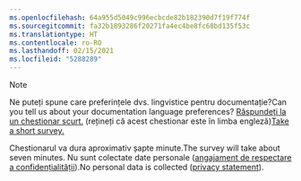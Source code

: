 ```yaml
---
ms.openlocfilehash: 64a955d5049c996ecbcde82b182390d7f19f774f
ms.sourcegitcommit: fa32b1893286f20271fa4ec4be8fc68bd135f53c
ms.translationtype: HT
ms.contentlocale: ro-RO
ms.lasthandoff: 02/15/2021
ms.locfileid: "5288289"
---
```

> [!NOTE]
><span data-ttu-id="a59cc-101">Ne puteți spune care preferințele dvs. lingvistice pentru documentație?</span><span class="sxs-lookup"><span data-stu-id="a59cc-101">Can you tell us about your documentation language preferences?</span></span> <span data-ttu-id="a59cc-102">[Răspundeți la un chestionar scurt.](https://aka.ms/BAG_Docs_Language_Survey) (rețineți că acest chestionar este în limba engleză)</span><span class="sxs-lookup"><span data-stu-id="a59cc-102">[Take a short survey.](https://aka.ms/BAG_Docs_Language_Survey)</span></span>
>
><span data-ttu-id="a59cc-103">Chestionarul va dura aproximativ șapte minute.</span><span class="sxs-lookup"><span data-stu-id="a59cc-103">The survey will take about seven minutes.</span></span> <span data-ttu-id="a59cc-104">Nu sunt colectate date personale ([angajament de respectare a confidențialității](https://go.microsoft.com/fwlink/?LinkId=521839)).</span><span class="sxs-lookup"><span data-stu-id="a59cc-104">No personal data is collected ([privacy statement](https://go.microsoft.com/fwlink/?LinkId=521839)).</span></span>
